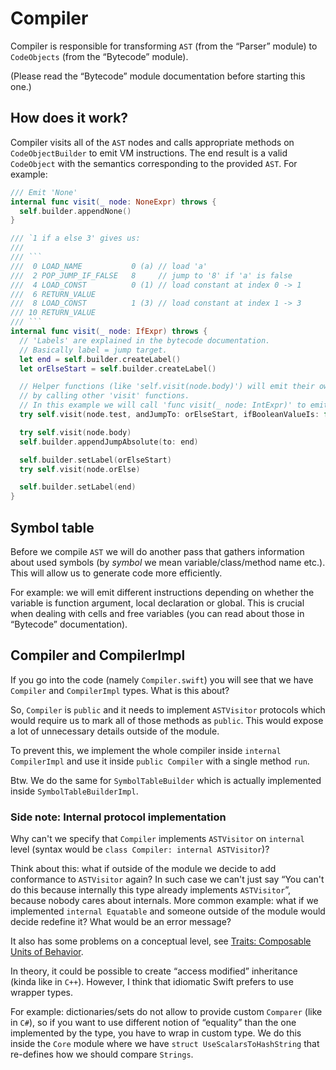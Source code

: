 # Compiler

Compiler is responsible for transforming `AST` (from the “Parser” module) to `CodeObjects` (from the “Bytecode” module).

(Please read the “Bytecode” module documentation before starting this one.)

## How does it work?
Compiler visits all of the `AST` nodes and calls appropriate methods on `CodeObjectBuilder` to emit VM instructions. The end result is a valid `CodeObject` with the semantics corresponding to the provided `AST`. For example:

```Swift
/// Emit 'None'
internal func visit(_ node: NoneExpr) throws {
  self.builder.appendNone()
}

/// `1 if a else 3' gives us:
///
/// ```
///  0 LOAD_NAME           0 (a) // load 'a'
///  2 POP_JUMP_IF_FALSE   8     // jump to '8' if 'a' is false
///  4 LOAD_CONST          0 (1) // load constant at index 0 -> 1
///  6 RETURN_VALUE
///  8 LOAD_CONST          1 (3) // load constant at index 1 -> 3
/// 10 RETURN_VALUE
/// ```
internal func visit(_ node: IfExpr) throws {
  // 'Labels' are explained in the bytecode documentation.
  // Basically label = jump target.
  let end = self.builder.createLabel()
  let orElseStart = self.builder.createLabel()

  // Helper functions (like 'self.visit(node.body)') will emit their own code,
  // by calling other 'visit' functions.
  // In this example we will call 'func visit(_ node: IntExpr)' to emit 'LOAD_CONST 1'.
  try self.visit(node.test, andJumpTo: orElseStart, ifBooleanValueIs: false)

  try self.visit(node.body)
  self.builder.appendJumpAbsolute(to: end)

  self.builder.setLabel(orElseStart)
  try self.visit(node.orElse)

  self.builder.setLabel(end)
}
```

## Symbol table

Before we compile `AST` we will do another pass that gathers information about used symbols (by *symbol* we mean variable/class/method name etc.). This will allow us to generate code more efficiently.

For example: we will emit different instructions depending on whether the variable is function argument, local declaration or global. This is crucial when dealing with cells and free variables (you can read about those in “Bytecode” documentation).

## Compiler and CompilerImpl

If you go into the code (namely `Compiler.swift`) you will see that we have `Compiler` and `CompilerImpl` types. What is this about?

So, `Compiler` is `public` and it needs to implement `ASTVisitor` protocols which would require us to mark all of those methods as `public`. This would expose a lot of unnecessary details outside of the module.

To prevent this, we implement the whole compiler inside `internal CompilerImpl` and use it inside `public Compiler` with a single method `run`.

Btw. We do the same for `SymbolTableBuilder` which is actually implemented inside `SymbolTableBuilderImpl`.

### Side note: Internal protocol implementation

Why can't we specify that `Compiler` implements `ASTVisitor` on `internal` level (syntax would be `class Compiler: internal ASTVisitor`)?

Think about this: what if outside of the module we decide to add conformance to `ASTVisitor` again? In such case we can't just say “You can't do this because internally this type already implements `ASTVisitor`”, because nobody cares about internals. More common example: what if we implemented `internal Equatable` and someone outside of the module would decide redefine it? What would be an error message?

It also has some problems on a conceptual level, see
[Traits: Composable Units of Behavior](http://scg.unibe.ch/archive/papers/Scha03aTraits.pdf).

In theory, it could be possible to create “access modified” inheritance
(kinda like in `C++`). However, I think that idiomatic Swift prefers to use wrapper types.

For example: dictionaries/sets do not allow to provide custom `Comparer` (like in `C#`), so if you want to use different notion of “equality” than the one implemented by the type, you have to wrap in custom type. We do this inside the `Core` module where we have `struct UseScalarsToHashString` that re-defines how we should compare `Strings`.
